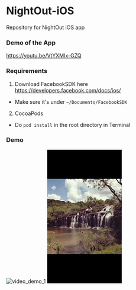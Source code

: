 # NightOut-iOS
Repository for NightOut iOS app

### Demo of the App
https://youtu.be/VtYXMIx-GZQ

### Requirements
1. Download FacebookSDK here https://developers.facebook.com/docs/ios/
- Make sure it's under `~/Documents/FacebookSDK`
2. CocoaPods
- Do `pod install` in the root directory in Terminal

### Demo

![video_demo_1](https://github.com/TTVS/NightOut/blob/master/video_demo/video_demo_1.gif)
![video_demo_2](https://github.com/TTVS/NightOut/blob/master/video_demo/video_demo_2.gif)
